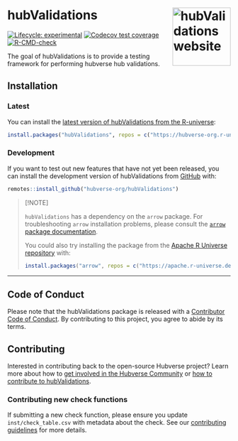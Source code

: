 
<!-- README.md is generated from README.Rmd. Please edit that file -->

# hubValidations <a href="https://hubverse-org.github.io/hubValidations/"><img src="man/figures/logo.png" align="right" height="131" alt="hubValidations website" /></a>

<!-- badges: start -->

[![Lifecycle:
experimental](https://img.shields.io/badge/lifecycle-experimental-orange.svg)](https://lifecycle.r-lib.org/articles/stages.html#experimental)
[![Codecov test
coverage](https://codecov.io/gh/hubverse-org/hubValidations/branch/main/graph/badge.svg)](https://app.codecov.io/gh/hubverse-org/hubValidations?branch=main)
[![R-CMD-check](https://github.com/hubverse-org/hubValidations/actions/workflows/R-CMD-check.yaml/badge.svg)](https://github.com/hubverse-org/hubValidations/actions/workflows/R-CMD-check.yaml)

<!-- badges: end -->

The goal of hubValidations is to provide a testing framework for
performing hubverse hub validations.

## Installation

### Latest

You can install the [latest version of hubValidations from the
R-universe](https://hubverse-org.r-universe.dev/hubValidations):

``` r
install.packages("hubValidations", repos = c("https://hubverse-org.r-universe.dev", "https://cloud.r-project.org"))
```

### Development

If you want to test out new features that have not yet been released,
you can install the development version of hubValidations from
[GitHub](https://github.com/) with:

``` r
remotes::install_github("hubverse-org/hubValidations")
```

> \[!NOTE\]
>
> `hubValidations` has a dependency on the `arrow` package. For
> troubleshooting `arrow` installation problems, please consult the
> [`arrow` package
> documentation](https://arrow.apache.org/docs/r/#installation).
>
> You could also try installing the package from the [Apache R Universe
> repository](https://apache.r-universe.dev) with:
>
> ``` r
> install.packages("arrow", repos = c("https://apache.r-universe.dev", "https://cran.r-project.org"))
> ```

------------------------------------------------------------------------

## Code of Conduct

Please note that the hubValidations package is released with a
[Contributor Code of Conduct](.github/CODE_OF_CONDUCT.md). By
contributing to this project, you agree to abide by its terms.

## Contributing

Interested in contributing back to the open-source Hubverse project?
Learn more about how to [get involved in the Hubverse
Community](https://docs.hubverse.io/en/latest/overview/contribute.html) or
[how to contribute to hubValidations](.github/CONTRIBUTING.md).

### Contributing new check functions

If submitting a new check function, please ensure you update
`inst/check_table.csv` with metadata about the check. See our
[contributing guidelines](.github/CONTRIBUTING.md) for more details.
